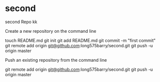second
======
second Repo kk


Create a new repository on the command line

touch README.md
git init
git add README.md
git commit -m "first commit"
git remote add origin git@github.com:long575barry/second.git
git push -u origin master


Push an existing repository from the command line

git remote add origin git@github.com:long575barry/second.git
git push -u origin master

